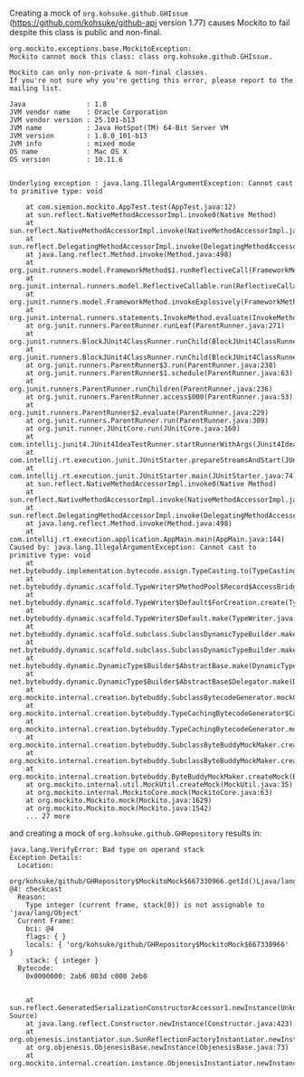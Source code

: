 Creating a mock of `org.kohsuke.github.GHIssue` (https://github.com/kohsuke/github-api version 1.77) causes Mockito to fail despite this class is public and non-final.

    org.mockito.exceptions.base.MockitoException: 
    Mockito cannot mock this class: class org.kohsuke.github.GHIssue.

    Mockito can only non-private & non-final classes.
    If you're not sure why you're getting this error, please report to the mailing list.
        
    Java               : 1.8
    JVM vendor name    : Oracle Corporation
    JVM vendor version : 25.101-b13
    JVM name           : Java HotSpot(TM) 64-Bit Server VM
    JVM version        : 1.8.0_101-b13
    JVM info           : mixed mode
    OS name            : Mac OS X
    OS version         : 10.11.6
    
    
    Underlying exception : java.lang.IllegalArgumentException: Cannot cast to primitive type: void
    
        at com.siemion.mockito.AppTest.test(AppTest.java:12)
        at sun.reflect.NativeMethodAccessorImpl.invoke0(Native Method)
        at sun.reflect.NativeMethodAccessorImpl.invoke(NativeMethodAccessorImpl.java:62)
        at sun.reflect.DelegatingMethodAccessorImpl.invoke(DelegatingMethodAccessorImpl.java:43)
        at java.lang.reflect.Method.invoke(Method.java:498)
        at org.junit.runners.model.FrameworkMethod$1.runReflectiveCall(FrameworkMethod.java:47)
        at org.junit.internal.runners.model.ReflectiveCallable.run(ReflectiveCallable.java:12)
        at org.junit.runners.model.FrameworkMethod.invokeExplosively(FrameworkMethod.java:44)
        at org.junit.internal.runners.statements.InvokeMethod.evaluate(InvokeMethod.java:17)
        at org.junit.runners.ParentRunner.runLeaf(ParentRunner.java:271)
        at org.junit.runners.BlockJUnit4ClassRunner.runChild(BlockJUnit4ClassRunner.java:70)
        at org.junit.runners.BlockJUnit4ClassRunner.runChild(BlockJUnit4ClassRunner.java:50)
        at org.junit.runners.ParentRunner$3.run(ParentRunner.java:238)
        at org.junit.runners.ParentRunner$1.schedule(ParentRunner.java:63)
        at org.junit.runners.ParentRunner.runChildren(ParentRunner.java:236)
        at org.junit.runners.ParentRunner.access$000(ParentRunner.java:53)
        at org.junit.runners.ParentRunner$2.evaluate(ParentRunner.java:229)
        at org.junit.runners.ParentRunner.run(ParentRunner.java:309)
        at org.junit.runner.JUnitCore.run(JUnitCore.java:160)
        at com.intellij.junit4.JUnit4IdeaTestRunner.startRunnerWithArgs(JUnit4IdeaTestRunner.java:69)
        at com.intellij.rt.execution.junit.JUnitStarter.prepareStreamsAndStart(JUnitStarter.java:234)
        at com.intellij.rt.execution.junit.JUnitStarter.main(JUnitStarter.java:74)
        at sun.reflect.NativeMethodAccessorImpl.invoke0(Native Method)
        at sun.reflect.NativeMethodAccessorImpl.invoke(NativeMethodAccessorImpl.java:62)
        at sun.reflect.DelegatingMethodAccessorImpl.invoke(DelegatingMethodAccessorImpl.java:43)
        at java.lang.reflect.Method.invoke(Method.java:498)
        at com.intellij.rt.execution.application.AppMain.main(AppMain.java:144)
    Caused by: java.lang.IllegalArgumentException: Cannot cast to primitive type: void
        at net.bytebuddy.implementation.bytecode.assign.TypeCasting.to(TypeCasting.java:39)
        at net.bytebuddy.dynamic.scaffold.TypeWriter$MethodPool$Record$AccessBridgeWrapper.apply(TypeWriter.java:1100)
        at net.bytebuddy.dynamic.scaffold.TypeWriter$Default$ForCreation.create(TypeWriter.java:3802)
        at net.bytebuddy.dynamic.scaffold.TypeWriter$Default.make(TypeWriter.java:1618)
        at net.bytebuddy.dynamic.scaffold.subclass.SubclassDynamicTypeBuilder.make(SubclassDynamicTypeBuilder.java:172)
        at net.bytebuddy.dynamic.scaffold.subclass.SubclassDynamicTypeBuilder.make(SubclassDynamicTypeBuilder.java:153)
        at net.bytebuddy.dynamic.DynamicType$Builder$AbstractBase.make(DynamicType.java:2568)
        at net.bytebuddy.dynamic.DynamicType$Builder$AbstractBase$Delegator.make(DynamicType.java:2670)
        at org.mockito.internal.creation.bytebuddy.SubclassBytecodeGenerator.mockClass(SubclassBytecodeGenerator.java:80)
        at org.mockito.internal.creation.bytebuddy.TypeCachingBytecodeGenerator$CachedBytecodeGenerator.getOrGenerateMockClass(TypeCachingBytecodeGenerator.java:87)
        at org.mockito.internal.creation.bytebuddy.TypeCachingBytecodeGenerator.mockClass(TypeCachingBytecodeGenerator.java:34)
        at org.mockito.internal.creation.bytebuddy.SubclassByteBuddyMockMaker.createMockType(SubclassByteBuddyMockMaker.java:64)
        at org.mockito.internal.creation.bytebuddy.SubclassByteBuddyMockMaker.createMock(SubclassByteBuddyMockMaker.java:35)
        at org.mockito.internal.creation.bytebuddy.ByteBuddyMockMaker.createMock(ByteBuddyMockMaker.java:22)
        at org.mockito.internal.util.MockUtil.createMock(MockUtil.java:35)
        at org.mockito.internal.MockitoCore.mock(MockitoCore.java:63)
        at org.mockito.Mockito.mock(Mockito.java:1629)
        at org.mockito.Mockito.mock(Mockito.java:1542)
        ... 27 more

and creating a mock of `org.kohsuke.github.GHRepository` results in:

    java.lang.VerifyError: Bad type on operand stack
    Exception Details:
      Location:
        org/kohsuke/github/GHRepository$MockitoMock$667330966.getId()Ljava/lang/String; @4: checkcast
      Reason:
        Type integer (current frame, stack[0]) is not assignable to 'java/lang/Object'
      Current Frame:
        bci: @4
        flags: { }
        locals: { 'org/kohsuke/github/GHRepository$MockitoMock$667330966' }
        stack: { integer }
      Bytecode:
        0x0000000: 2ab6 003d c000 2eb0                    


        at sun.reflect.GeneratedSerializationConstructorAccessor1.newInstance(Unknown Source)
        at java.lang.reflect.Constructor.newInstance(Constructor.java:423)
        at org.objenesis.instantiator.sun.SunReflectionFactoryInstantiator.newInstance(SunReflectionFactoryInstantiator.java:45)
        at org.objenesis.ObjenesisBase.newInstance(ObjenesisBase.java:73)
        at org.mockito.internal.creation.instance.ObjenesisInstantiator.newInstance(ObjenesisInstantiator.java:14)